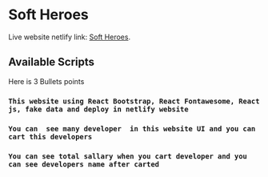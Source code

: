 # Soft Heroes

Live website netlify link:  [Soft Heroes](https://mellifluous-mousse-206e56.netlify.app/).

## Available Scripts

Here is 3 Bullets points

### `This website using React Bootstrap, React Fontawesome, React js, fake data and deploy in netlify website`

### `You can  see many developer  in this website UI and you can cart this developers`

### `You can see total sallary when you cart developer and you can see developers name after carted`


